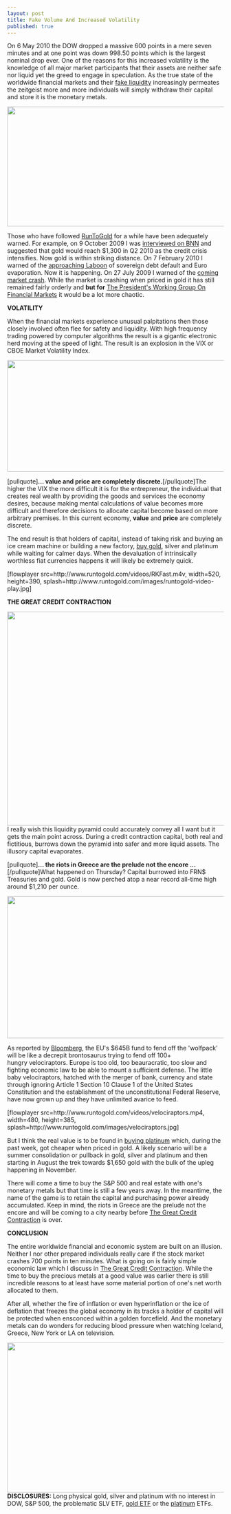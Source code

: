 ```yaml
---
layout: post
title: Fake Volume And Increased Volatility
published: true
---
```

<p>On 6 May 2010 the DOW dropped a massive 600 points in a mere seven minutes and at one point was down 998.50 points which is the largest nominal drop ever. One of the reasons for this increased volatility is the knowledge of all major market participants that their assets are neither safe nor liquid yet the greed to engage in speculation. As the true state of the worldwide financial markets and their <a title="fake liquidity" href="http://www.runtogold.com/2010/05/fake-volume-and-increased-volatility" target="_blank">fake liquidity</a> increasingly permeates the zeitgeist more and more individuals will simply withdraw their capital and store it is the monetary metals.<img src="{{ site.baseurl }}/images/100510.jpg" border="0" alt="" width="1" height="1" /><img src="{{ site.baseurl }}/images/1005101.jpg" border="0" alt="" width="1" height="1" /></p>
<p><img class="aligncenter" title="dow 6 may 2010" src="{{ site.baseurl }}/images/dow-may-6-2010.jpg" alt="" width="520" height="278" /></p>
<p>Those who have followed <a title="runtogold" href="http://www.runtogold.com" target="_blank">RunToGold</a> for a while have been adequately warned. For example, on 9 October 2009 I was <a title="trace mayer bnn interview" href="http://www.runtogold.com/2010/04/gold-upleg-move-stars/" target="_blank">interviewed on BNN</a> and suggested that gold would reach $1,300 in Q2 2010 as the credit crisis intensifies. Now gold is within striking distance. On 7 February 2010 I warned of the <a title="approaching laboon" href="http://www.runtogold.com/2010/02/the-laboon-comes/" target="_blank">approaching Laboon</a> of sovereign debt default and Euro evaporation. Now it is happening. On 27 July 2009 I warned of the <a title="coming market crash" href="http://www.runtogold.com/2009/07/the-coming-market-crash/" target="_blank">coming market crash</a>. While the market is crashing when priced in gold it has still remained fairly orderly and <strong>but for</strong> <a title="president's working group on financial markets" href="http://en.wikipedia.org/wiki/Working_Group_on_Financial_Markets" target="_blank">The President's Working Group On Financial Markets</a> it would be a lot more chaotic.</p>
<p><strong>VOLATILITY</strong></p>
<p>When the financial markets experience unusual palpitations then those closely involved often flee for safety and liquidity. With high frequency trading powered by computer algorithms the result is a gigantic electronic herd moving at the speed of light. The result is an explosion in the VIX or CBOE Market Volatility Index.</p>
<p><img class="aligncenter" title="cboe volatility index" src="{{ site.baseurl }}/images/vix.jpg" alt="" width="520" height="259" /></p>
<p>[pullquote]<strong>... value and price are completely discrete.</strong>[/pullquote]The higher the VIX the more difficult it is for the entrepreneur, the individual that creates real wealth by providing the goods and services the economy desires, because making mental calculations of value becomes more difficult and therefore decisions to allocate capital become based on more arbitrary premises. In this current economy, <strong>value</strong> and <strong>price</strong> are completely discrete.</p>
<p>The end result is that holders of capital, instead of taking risk and buying an ice cream machine or building a new factory, <a title="buy gold" href="http://www.runtogold.com/how-to-buy-gold-or-silver/" target="_blank">buy gold</a>, silver and platinum while waiting for calmer days. When the devaluation of intrinsically worthless fiat currencies happens it will likely be extremely quick.</p>
<p>[flowplayer src=http://www.runtogold.com/videos/RKFast.m4v, width=520, height=390, splash=http://www.runtogold.com/images/runtogold-video-play.jpg]</p>
<p><strong>THE GREAT CREDIT CONTRACTION</strong></p>
<p><img class="aligncenter" title="liquidity pyramid" src="{{ site.baseurl }}/images/Liquidity-Pyramid.jpg" alt="" width="540" height="497" />I really wish this liquidity pyramid could accurately convey all I want but it gets the main point across. During a credit contraction capital, both real and fictitious, burrows down the pyramid into safer and more liquid assets. The illusory capital evaporates.</p>
<p>[pullquote]<strong>... the riots in Greece are the prelude not the encore ...</strong>[/pullquote]What happened on Thursday? Capital burrowed into FRN$ Treasuries and gold. Gold is now perched atop a near record all-time high around $1,210 per ounce.</p>
<p><img class="aligncenter" title="gold price" src="{{ site.baseurl }}/images/gold-may-6-2010.jpg" alt="" width="520" height="330" /></p>
<p>As reported by <a title="bloomberg" href="http://www.businessweek.com/news/2010-05-09/eu-preps-645-billion-fund-to-fight-wolfpack-debt-crisis.html" target="_blank">Bloomberg</a>, the EU's $645B fund to fend off the 'wolfpack' will be like a decrepit brontosaurus trying to fend off 100+ hungry velociraptors. Europe is too old, too beauracratic, too slow and fighting economic law to be able to mount a sufficient defense. The little baby velociraptors, hatched with the merger of bank, currency and state through ignoring Article 1 Section 10 Clause 1 of the United States Constitution and the establishment of the unconstitutional Federal Reserve, have now grown up and they have unlimited avarice to feed.</p>
<p>[flowplayer src=http://www.runtogold.com/videos/velociraptors.mp4, width=480, height=385, splash=http://www.runtogold.com/images/velociraptors.jpg]</p>
<p>But I think the real value is to be found in <a title="buying platinum" href="http://www.runtogold.com/2010/01/is-platinum-overvalued/" target="_blank">buying platinum</a> which, during the past week, got cheaper when priced in gold. A likely scenario will be a summer consolidation or pullback in gold, silver and platinum and then starting in August the trek towards $1,650 gold with the bulk of the upleg happening in November.</p>
<p>There will come a time to buy the S&amp;P 500 and real estate with one's monetary metals but that time is still a few years away. In the meantime, the name of the game is to retain the capital and purchasing power already accumulated. Keep in mind, the riots in Greece are the prelude not the encore and will be coming to a city nearby before <a title="the great credit contraction" href="http://www.thecreditcontraction.com" target="_blank">The Great Credit Contraction</a> is over.</p>
<p><strong>CONCLUSION</strong></p>
<p>The entire worldwide financial and economic system are built on an illusion. Neither I nor other prepared individuals really care if the stock market crashes 700 points in ten minutes. What is going on is fairly simple economic law which I discuss in <a title="credit contraction" href="http://www.creditcontraction.com" target="_blank">The Great Credit Contraction</a>. While the time to buy the precious metals at a good value was earlier there is still incredible reasons to at least have some material portion of one's net worth allocated to them.</p>
<p>After all, whether the fire of inflation or even hyperinflation or the ice of deflation that freezes the global economy in its tracks a holder of capital will be protected when ensconced within a golden forcefield. And the monetary metals can do wonders for reducing blood pressure when watching Iceland, Greece, New York or LA on television.</p>
<p><img class="aligncenter" title="forcefield" src="{{ site.baseurl }}/images/forcefield.jpg" alt="" width="520" height="348" /><strong>DISCLOSURES: </strong>Long physical gold, silver and platinum with no interest in DOW, S&amp;P 500, the problematic SLV ETF, <a title="gld etf" href="http://www.runtogold.com/2009/02/another-problem-with-the-gld-etf/" target="_blank">gold ETF</a> or the <a title="platinum" href="http://www.runtogold.com/2010/01/is-platinum-overvalued/" target="_blank">platinum</a> ETFs.</p>
